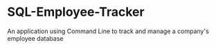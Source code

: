 # SQL-Employee-Tracker
An application using Command Line to track and manage a company's employee database
